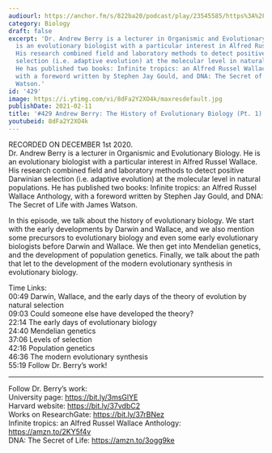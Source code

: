 ```yaml
---
audiourl: https://anchor.fm/s/822ba20/podcast/play/23545585/https%3A%2F%2Fd3ctxlq1ktw2nl.cloudfront.net%2Fstaging%2F2020-11-5%2F862fa51d-adbd-75e0-a270-37ead489f450.m4a
category: Biology
draft: false
excerpt: 'Dr. Andrew Berry is a lecturer in Organismic and Evolutionary Biology. He
  is an evolutionary biologist with a particular interest in Alfred Russel Wallace.
  His research combined field and laboratory methods to detect positive Darwinian
  selection (i.e. adaptive evolution) at the molecular level in natural populations.
  He has published two books: Infinite tropics: an Alfred Russel Wallace Anthology,
  with a foreword written by Stephen Jay Gould, and DNA: The Secret of Life with James
  Watson.'
id: '429'
image: https://i.ytimg.com/vi/8dFa2Y2XO4k/maxresdefault.jpg
publishDate: 2021-02-11
title: '#429 Andrew Berry: The History of Evolutionary Biology (Pt. 1)'
youtubeid: 8dFa2Y2XO4k
---
```

<div class="timelinks">

RECORDED ON DECEMBER 1st 2020.  
Dr. Andrew Berry is a lecturer in Organismic and Evolutionary Biology. He is an evolutionary biologist with a particular interest in Alfred Russel Wallace. His research combined field and laboratory methods to detect positive Darwinian selection (i.e. adaptive evolution) at the molecular level in natural populations. He has published two books: Infinite tropics: an Alfred Russel Wallace Anthology, with a foreword written by Stephen Jay Gould, and DNA: The Secret of Life with James Watson.

In this episode, we talk about the history of evolutionary biology. We start with the early developments by Darwin and Wallace, and we also mention some precursors to evolutionary biology and even some early evolutionary biologists before Darwin and Wallace. We then get into Mendelian genetics, and the development of population genetics. Finally, we talk about the path that let to the development of the modern evolutionary synthesis in evolutionary biology.

Time Links:  
<time>00:49</time> Darwin, Wallace, and the early days of the theory of evolution by natural selection  
<time>09:03</time> Could someone else have developed the theory?  
<time>22:14</time> The early days of evolutionary biology  
<time>24:40</time> Mendelian genetics  
<time>37:06</time> Levels of selection  
<time>42:16</time> Population genetics  
<time>46:36</time> The modern evolutionary synthesis  
<time>55:19</time> Follow Dr. Berry’s work!

---

Follow Dr. Berry’s work:  
University page: https://bit.ly/3msGlYE  
Harvard website: https://bit.ly/37vdbC2  
Works on ResearchGate: https://bit.ly/37rBNez  
Infinite tropics: an Alfred Russel Wallace Anthology: https://amzn.to/2KY5f4v  
DNA: The Secret of Life: https://amzn.to/3ogg9ke
</div>

